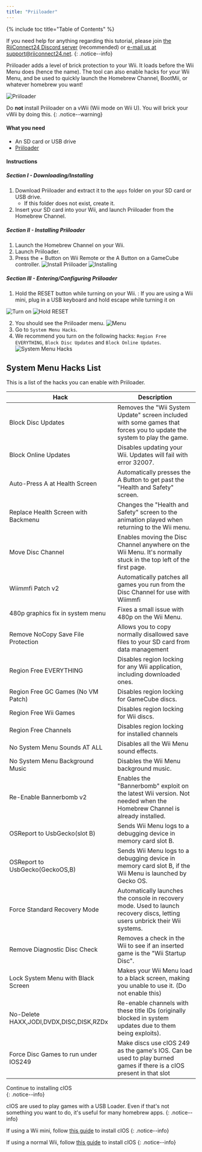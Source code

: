 ```yaml
---
title: "Priiloader"
---
```


{% include toc title="Table of Contents" %}

If you need help for anything regarding this tutorial, please join [the RiiConnect24 Discord server](https://discord.gg/b4Y7jfD) (recommended) or [e-mail us at support@riiconnect24.net](mailto:support@riiconnect24.net).
{: .notice--info}

Priiloader adds a level of brick protection to your Wii. It loads before the Wii Menu does (hence the name). The tool can also enable hacks for your Wii Menu, and be used to quickly launch the Homebrew Channel, BootMii, or whatever homebrew you want!

![Priiloader](/images/priiloader.jpg)

Do **not** install Priiloader on a vWii (Wii mode on Wii U). You will brick your vWii by doing this.
{: .notice--warning}

#### What you need
* An SD card or USB drive
* [Priiloader](/assets/files/Priiloader_v0_9.zip)

#### Instructions
##### Section I - Downloading/Installing

1. Download Priiloader and extract it to the `apps` folder on your SD card or USB drive.
    * If this folder does not exist, create it.
2. Insert your SD card into your Wii, and launch Priiloader from the Homebrew Channel.

##### Section II - Installing Priiloader

1. Launch the Homebrew Channel on your Wii.
2. Launch Priiloader.
3. Press the + Button on Wii Remote or the A Button on a GameCube controller. ![Install Priiloader](/images/Priiloader/2.png) ![Installing](/images/Priiloader/3.png)

##### Section III - Entering/Configuring Priiloader

1. Hold the RESET button while turning on your Wii. :   If you are using a Wii mini, plug in a USB keyboard and hold escape while turning it on


![Turn on](/images/Priiloader/5.jpg) ![Hold RESET](/images/Priiloader/4.jpg)

2. You should see the Priiloader menu. ![Menu](/images/Priiloader/6.png)
3. Go to `System Menu Hacks`.
4. We recommend you turn on the following hacks: `Region Free EVERYTHING`, `Block Disc Updates` and `Block Online Updates`. ![System Menu Hacks](/images/Priiloader/7.png)

## System Menu Hacks List

This is a list of the hacks you can enable with Priiloader.

| Hack                                    | Description                                                                                                                  |
| --------------------------------------- | ---------------------------------------------------------------------------------------------------------------------------- |
| Block Disc Updates                      | Removes the "Wii System Update" screen included with some games that forces you to update the system to play the game.       |
| Block Online Updates                    | Disables updating your Wii. Updates will fail with error 32007.                                                              |
| Auto-Press A at Health Screen           | Automatically presses the A Button to get past the "Health and Safety" screen.                                               |
| Replace Health Screen with Backmenu     | Changes the "Health and Safety" screen to the animation played when returning to the Wii menu.                               |
| Move Disc Channel                       | Enables moving the Disc Channel anywhere on the Wii Menu. It's normally stuck in the top left of the first page.             |
| Wiimmfi Patch v2                        | Automatically patches all games you run from the Disc Channel for use with Wiimmfi                                           |
| 480p graphics fix in system menu        | Fixes a small issue with 480p on the Wii Menu.                                                                               |
| Remove NoCopy Save File Protection      | Allows you to copy normally disallowed save files to your SD card from data management                                       |
| Region Free EVERYTHING                  | Disables region locking for any Wii application, including downloaded ones.                                                  |
| Region Free GC Games (No VM Patch)      | Disables region locking for GameCube discs.                                                                                  |
| Region Free Wii Games                   | Disables region locking for Wii discs.                                                                                       |
| Region Free Channels                    | Disables region locking for installed channels                                                                               |
| No System Menu Sounds AT ALL            | Disables all the Wii Menu sound effects.                                                                                     |
| No System Menu Background Music         | Disables the Wii Menu background music.                                                                                      |
| Re-Enable Bannerbomb v2                 | Enables the "Bannerbomb" exploit on the latest Wii version. Not needed when the Homebrew Channel is already installed.       |
| OSReport to UsbGecko(slot B)            | Sends Wii Menu logs to a debugging device in memory card slot B.                                                             |
| OSReport to UsbGecko(GeckoOS,B)         | Sends Wii Menu logs to a debugging device in memory card slot B, if the Wii Menu is launched by Gecko OS.                    |
| Force Standard Recovery Mode            | Automatically launches the console in recovery mode. Used to launch recovery discs, letting users unbrick their Wii systems. |
| Remove Diagnostic Disc Check            | Removes a check in the Wii to see if an inserted game is the "Wii Startup Disc".                                             |
| Lock System Menu with Black Screen      | Makes your Wii Menu load to a black screen, making you unable to use it. (Do not enable this)                                |
| No-Delete HAXX,JODI,DVDX,DISC,DISK,RZDx | Re-enable channels with these title IDs (originally blocked in system updates due to them being exploits).                   |
| Force Disc Games to run under IOS249    | Make discs use cIOS 249 as the game's IOS. Can be used to play burned games if there is a cIOS present in that slot          |

Continue to installing cIOS<br>
{: .notice--info}

cIOS are used to play games with a USB Loader. Even if that's not something you want to do, it's useful for many homebrew apps.
{: .notice--info}

If using a Wii mini, follow [this guide](cios-mini) to install cIOS
{: .notice--info}

If using a normal Wii, follow [this guide](cios) to install cIOS
{: .notice--info}
